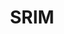 ---
layout: page
title: SRIM
description: a multi-modal 8x Image Super-Resolution model
img: /assets/img/monarch.gif
redirect: https://github.com/niopeng/SRIM-pytorch
importance: 3
---